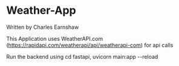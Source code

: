# Weather-App

Written by Charles Earnshaw

This Application uses WeatherAPI.com (https://rapidapi.com/weatherapi/api/weatherapi-com) for api calls

Run the backend using cd fastapi, uvicorn main:app --reload
